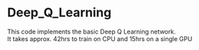 # Deep_Q_Learning

This code implements the basic Deep Q Learning network.    
It takes approx. 42hrs to train on CPU and 15hrs on a single GPU   
